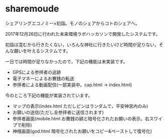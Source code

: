 # sharemoude
シェアリングエコノミー×初詣。モノのシェアからコトのシェアへ。

2017年12月26日に行われた未来環境ラボハッカソンで開発したシステムです。

初詣は混むから行きたくない，いろんな神社に行きたいけど時間が足りない，そんな願いを叶えるシステムです。

一日では時間が足りなかったので，下記の機能は未実装です。
 * GPSによる参拝者の追跡
 * 電子マネーによるお賽銭の転送
 * 参拝者による動画配信(一部実装中。cap.html -> index.html)

今のところ下記の機能が実装されています。
 * マップの表示(index.html  ただしピンはランダムで，平安神宮内のみ)
 * お願いの送信(ただし全参拝者に送信されます)
 * 参拝者画面(mobile.html  お賽銭の額と暗号化されたお願いの表示。右スワイプで削除)
 * 神様画面(god.html  暗号化されたお願いをコピー&ペーストして復号化)
